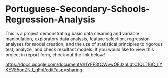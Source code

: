 # Portuguese-Secondary-Schools-Regression-Analysis

This is a project demonstrating basic data cleaning and variable manipulation, exploratory data analysis, feature selection, regression analyses for model creation, and the use of  statistical principles to rigorous test, analyze, and check resultant models. If you would like to view this project in report form, check out the link below!

https://docs.google.com/document/d/1YFF3fCWvwOEJzhLdtC1QLT16C_LYKEVE5onZNJ_gFpI/edit?usp=sharing
